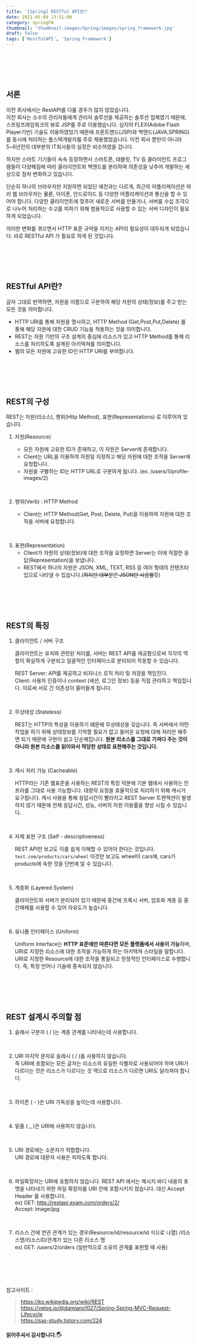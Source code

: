 ```yaml
---
title: '[Spring] RESTful API란?'
date: 2021-05-09 23:51:00
category: SpringFW
thumbnail: 'thumbnail-images/Spring/images/spring_framework.jpg'
draft: false
tags: ['RestfulAPI', 'Spring Framework']
---
```


<br>
<br>
<br>
<br>

## 서론

이전 회사에서는 RestAPI를 다룰 경우가 많지 않았습니다.<br>
이전 회사는 소수의 관리자들에게 관리자 솔루션을 제공하는 솔루션 업체였기 때문에, 스프링프레임워크의 뷰로 JSP를 주로 이용했습니다.
심지어 FLEX(Adobe Flash Player기반) 기술도 이용하였었기 때문에 프론트엔드(JSP)와 백엔드(JAVA,SPRING)를 동시에 처리하는 풀스택개발자를 주로 채용했었습니다.
이전 회사 뿐만이 아니라 5~6년전의 대부분의 IT회사들의 실정은 비슷하였을 겁니다.

하지만 스마트 기기들이 속속 등장하면서 스마트폰, 태블릿, TV 등 클라이언트 프로그램들이 다양해짐에 따라 클라이언트와 백엔드를 분리하여 의존성을 낮추어 개발하는 세상으로 점차 변화하고 있습니다.<br>

단순히 하나의 브라우저만 지원하면 되었단 예전과는 다르게, 최근의 어플리케이션은 여러 웹 브라우저는 물론, 아이폰, 안드로이드 등 다양한 어플리케이션과 통신을 할 수 있어야 합니다.
다양한 클라이언트에 맞추어 새로운 서버를 만들거나, 서버를 수십 조각으로 나누어 처리하는 수고를 피하기 위해 범용적으로 사용할 수 있는 서버 디자인이 필요하게 되었습니다.

이러한 변화를 겪으면서 HTTP 표준 규약을 지키는 API의 필요성이 대두되게 되었습니다.
바로 RESTful API 가 필요로 하게 된 것입니다.

<br>
<br>
<br>
<br>

## RESTful API란?

글자 그대로 번역하면, 자원을 이름으로 구분하여 해당 자원의 상태(정보)를 주고 받는 모든 것을 의미합니다.

- HTTP URI를 통해 자원을 명시하고, HTTP Method (Get,Post,Put,Delete) 를 통해 해당 자원에 대한 CRUD 기능을 적용하는 것을 의미합니다.
- REST는 자원 기반의 구조 설계의 중심에 리소스가 있고 HTTP Method를 통해 리소스를 처리하도록 설계된 아키텍쳐를 의미합니다.
- 웹의 모든 자원에 고유한 ID인 HTTP URI를 부여합니다.

<br>
<br>
<br>
<br>

## REST의 구성

REST는 자원(리소스), 행위(Http Method), 표현(Representations) 로 이루어져 있습니다.

1.  자원(Resource)

    - 모든 자원에 고유한 ID가 존재하고, 이 자원은 Server에 존재합니다.
    - Client는 URL을 이용하여 자원일 지정하고 해당 자원에 대한 조작을 Server에 요청합니다.
    - 자원을 구별하는 ID는 HTTP URL로 구분하게 됩니다. (ex. /users/1/profile-images/2)

<br>

2.  행위(Verb) : HTTP Method

    - Client는 HTTP Method(Get, Post, Delete, Put)을 이용하여 자원에 대한 조작을 서버에 요청합니다.

<br>

3.  표현(Representation)
    - Client가 자원의 상태(정보)에 대한 조작을 요청하면 Server는 이에 적절한 응답(Representation)을 보냅니다.
    - REST에서 하나의 자원은 JSON, XML, TEXT, RSS 등 여러 형태의 컨텐츠타입으로 나타낼 수 있습니다.(~~하지만 대부분은 JSON만 사용할듯~~)

<br>
<br>
<br>
<br>

## REST의 특징

1. 클라이언트 / 서버 구조

   클라이언트는 유저와 관련된 처리를, 서버는 REST API를 제공함으로써 각각의 역할이 확실하게 구분되고 일괄적인 인터페이스로 분리되어 작동할 수 있습니다.

   REST Server: API를 제공하고 비지니스 로직 처리 및 저장을 책임진다.<br>
   Client: 사용자 인증이나 context (세션, 로그인 정보) 등을 직접 관리하고 책임집니다.
   이로써 서로 간 의존성이 줄어들게 됩니다.

<br>

2. 무상태성 (Stateless)

   REST는 HTTP의 특성을 이용하기 떄문에 무상태성을 갖습니다.
   즉 서버에서 어떤 작업을 하기 위해 상태정보를 기억할 필요가 없고 들어온 요청에 대해 처리만 해주면 되기 때문에 구현이 쉽고 단순해집니다.
   **원본 리소스를 그대로 가져다 주는 것이 아니라 원본 리소스를 읽어와서 적당한 상태로 표현해주는 것입니다.**

<br>

3. 캐시 처리 가능 (Cacheable)

   HTTP라는 기존 웹표준을 사용하는 REST의 특징 덕분에 기본 웹에서 사용하는 인프라를 그대로 사용 가능합니다.
   대량의 요청을 효율적으로 처리하기 위해 캐시가 요구됩니다.
   캐시 사용을 통해 응답시간이 빨라지고 REST Server 트랜잭션이 발생하지 않기 때문에 전체 응답시간, 성능, 서버의 자원 이용률을 향상 시킬 수 있습니다.

<br>

4. 자체 표현 구조 (Self - descriptiveness)

   REST API만 보고도 이를 쉽게 이해할 수 있어야 한다는 것입니다.
   `test.com/products/cars/wheel` 이것만 보고도 wheel이 cars에, cars가 products에 속한 것을 단번에 알 수 있습니다.

<br>

5. 계층화 (Layered System)

   클라이언트와 서버가 분리되어 있기 때문에 중간에 프록시 서버, 암호화 계층 등 중간매체를 사용할 수 있어 자유도가 높습니다.

<br>

6. 유니폼 인터페이스 (Uniform)

   Uniform Interface는 **HTTP 표준에만 따른다면 모든 플랫폼에서 사용이 가능**하며, URI로 지정한 리소스에 대한 조작을 가능하게 하는 아키텍쳐 스타일을 말합니다.
   URI로 지정한 Resource에 대한 조작을 통일되고 한정적인 인터페이스로 수행합니다.
   즉, 특정 언어나 기술에 종속되지 않습니다.

<br>
<br>
<br>
<br>

## REST 설계시 주의할 점

1. 슬래시 구분자 ( / )는 계층 관계를 나타내는데 사용합니다.

<br>

2. URI 마지막 문자로 슬래시 ( / )를 사용하지 않습니다.<br>
   즉 URI에 포함되는 모든 글자는 리소스의 유일한 식별자로 사용되어야 하며 URI가 다르다는 것은 리소스가 다르다는 것
   역으로 리소스가 다르면 URI도 달라져야 합니다.

<br>

3. 하이픈 ( - )은 URI 가독성을 높이는데 사용합니다.

<br>

4. 밑줄 ( \_ )은 URI에 사용하지 않습니다.

<br>

5. URI 경로에는 소문자가 적합합니다.<br>
   URI 경로에 대문자 사용은 피하도록 합니다.

<br>

6. 파일확장자는 URI에 포함하지 않습니다.
   REST API 에서는 메시지 바디 내용의 포맷을 나타내기 위한 파일 확장자를 URI 안에 포함시키지 않습니다.
   대신 Accept Header 를 사용합니다.<br>
   ex) GET: http://restapi.exam.com/orders/2/ <br>
   Accept: image/jpg

<br>

7. 리소스 간에 연관 관계가 있는 경우(Resource/id/resource/id 식으로 나열)
   /리소스명/리소스ID/관계가 있는 다른 리소스 명<br>
   ex) GET: /users/2/orders (일반적으로 소유의 관계를 표현할 때 사용)

<br>
<br>
<br>
<br>

참고사이트 :

> https://ko.wikipedia.org/wiki/REST <br> https://velog.io/@damiano1027/Spring-Spring-MVC-Request-Lifecycle <br> https://sas-study.tistory.com/224

#### 읽어주셔서 감사합니다.🖐
